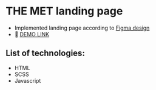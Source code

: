 # THE MET landing page

- Implemented landing page according to [Figma design](https://www.figma.com/file/lSR1m42L9YwzQwzzxKwHpw/THE-MET?node-id=8590%3A29&mode=dev)
- 👀 [DEMO LINK](https://sheva10barca.github.io/museum-landing/)

## List of technologies:
- HTML
- SCSS
- Javascript
